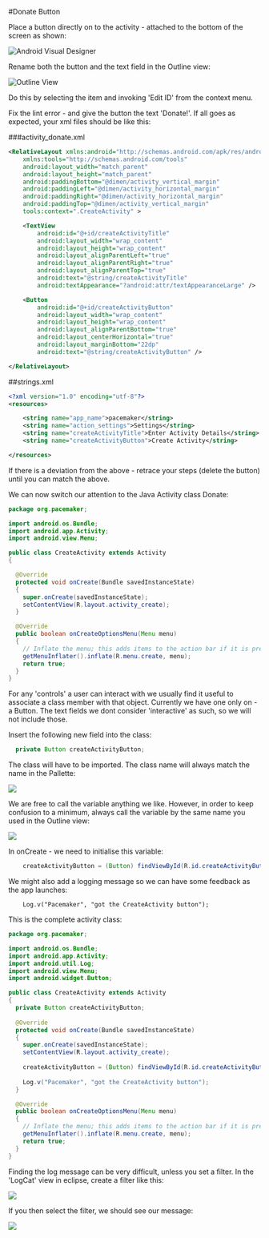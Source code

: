 #Donate Button

Place a button directly on to the activity - attached to the bottom of the screen as shown:

![Android Visual Designer](../img/x12.png)

Rename both the button and the text field in the Outline view:

![Outline View](../img/x13.png)

Do this by selecting the item and invoking 'Edit ID' from the context menu.

Fix the lint error - and give the button the text 'Donate!'. If all goes as expected, your xml files should be like this:

###activity_donate.xml 

~~~xml
<RelativeLayout xmlns:android="http://schemas.android.com/apk/res/android"
    xmlns:tools="http://schemas.android.com/tools"
    android:layout_width="match_parent"
    android:layout_height="match_parent"
    android:paddingBottom="@dimen/activity_vertical_margin"
    android:paddingLeft="@dimen/activity_horizontal_margin"
    android:paddingRight="@dimen/activity_horizontal_margin"
    android:paddingTop="@dimen/activity_vertical_margin"
    tools:context=".CreateActivity" >

    <TextView
        android:id="@+id/createActivityTitle"
        android:layout_width="wrap_content"
        android:layout_height="wrap_content"
        android:layout_alignParentLeft="true"
        android:layout_alignParentRight="true"
        android:layout_alignParentTop="true"
        android:text="@string/createActivityTitle"
        android:textAppearance="?android:attr/textAppearanceLarge" />

    <Button
        android:id="@+id/createActivityButton"
        android:layout_width="wrap_content"
        android:layout_height="wrap_content"
        android:layout_alignParentBottom="true"
        android:layout_centerHorizontal="true"
        android:layout_marginBottom="22dp"
        android:text="@string/createActivityButton" />

</RelativeLayout>
~~~

##strings.xml

~~~xml
<?xml version="1.0" encoding="utf-8"?>
<resources>

    <string name="app_name">pacemaker</string>
    <string name="action_settings">Settings</string>
    <string name="createActivityTitle">Enter Activity Details</string>
    <string name="createActivityButton">Create Activity</string>

</resources>
~~~

If there is a deviation from the above - retrace your steps (delete the button) until you can match the above.

We can now switch our attention to the Java Activity class Donate:

~~~java
package org.pacemaker;

import android.os.Bundle;
import android.app.Activity;
import android.view.Menu;

public class CreateActivity extends Activity
{

  @Override
  protected void onCreate(Bundle savedInstanceState)
  {
    super.onCreate(savedInstanceState);
    setContentView(R.layout.activity_create);
  }

  @Override
  public boolean onCreateOptionsMenu(Menu menu)
  {
    // Inflate the menu; this adds items to the action bar if it is present.
    getMenuInflater().inflate(R.menu.create, menu);
    return true;
  }
}
~~~

For any 'controls' a user can interact with we usually find it useful to associate a class member with that object. Currently we have one only on - a Button. The text fields we dont consider 'interactive' as such, so we will not include those.

Insert the following new field into the class:

~~~java
  private Button createActivityButton;
~~~

The class will have to be imported. The class name will always match the name in the Pallette:

![](../img/x14.png)

We are free to call the variable anything we like. However, in order to keep confusion to a minimum, always call the variable by the same name you used in the Outline view:

![](../img/x13.png)

In onCreate - we need to initialise this variable:

~~~java
    createActivityButton = (Button) findViewById(R.id.createActivityButton);
~~~

We might also add a logging message so we can have some feedback as the app launches:

~~~
    Log.v("Pacemaker", "got the CreateActivity button");
~~~

This is the complete activity class:

~~~java
package org.pacemaker;

import android.os.Bundle;
import android.app.Activity;
import android.util.Log;
import android.view.Menu;
import android.widget.Button;

public class CreateActivity extends Activity
{
  private Button createActivityButton;
  
  @Override
  protected void onCreate(Bundle savedInstanceState)
  {
    super.onCreate(savedInstanceState);
    setContentView(R.layout.activity_create);
    
    createActivityButton = (Button) findViewById(R.id.createActivityButton);
    
    Log.v("Pacemaker", "got the CreateActivity button");
  }

  @Override
  public boolean onCreateOptionsMenu(Menu menu)
  {
    // Inflate the menu; this adds items to the action bar if it is present.
    getMenuInflater().inflate(R.menu.create, menu);
    return true;
  }
}
~~~

Finding the log message can be very difficult, unless you set a filter. In the 'LogCat' view in eclipse, create a filter like this:

![](../img/x15.png)

If you then select the filter, we should see our message:

![](../img/x16.png)

